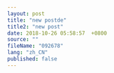```yaml
---
layout: post
title: "new postde"
title2: "new post"
date: 2018-10-26 05:58:57  +0800
source: ""
fileName: "092678"
lang: "zh_CN"
published: false
---
```


